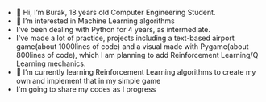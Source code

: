 - 👋 Hi, I’m Burak, 18 years old Computer Engineering Student.
- 👀 I’m interested in Machine Learning algorithms
- I've been dealing with Python for 4 years, as intermediate.
- I've made a lot of practice, projects including
  a text-based airport game(about 1000lines of code)
  and a visual made with Pygame(about 800lines of code),
  which I am planning to add Reinforcement Learning/Q Learning mechanics.
- 🌱 I’m currently learning Reinforcement Learning algorithms
  to create my own and implement that in my simple game
- I'm going to share my codes as I progress


<!---
burakyd/burakyd is a ✨ special ✨ repository because its `README.md` (this file) appears on your GitHub profile.
You can click the Preview link to take a look at your changes.
--->
